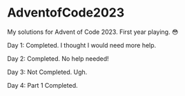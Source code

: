 # AdventofCode2023
My solutions for Advent of Code 2023. First year playing. 😳

Day 1: Completed. I thought I would need more help.

Day 2: Completed. No help needed!

Day 3: Not Completed. Ugh.

Day 4: Part 1 Completed.